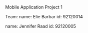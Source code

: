 Mobile Application Project 1

Team:
  name: Elie Barbar
  id: 92120014

  name: Jennifer Raad
  id: 92120005
